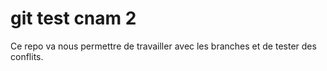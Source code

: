 # git test cnam 2
 
Ce repo va nous permettre de travailler avec les branches et de tester des conflits.